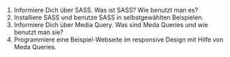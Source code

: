 1. Informiere Dich über SASS. Was ist SASS? Wie benutzt man es?
2. Installiere SASS und benutze SASS in selbstgewählten Beispielen.
3. Informiere Dich über Media Query. Was sind Meda Queries und wie benutzt man sie?
4. Programmiere eine Beispiel-Webseite im responsive Design mit Hilfe von Meda Queries.
